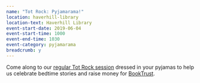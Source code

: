 ```yaml
---
name: "Tot Rock: Pyjamarama!"
location: haverhill-library
location-text: Haverhill Library
event-start-date: 2019-06-04
event-start-time: 1000
event-end-time: 1030
event-category: pyjamarama
breadcrumb: y
---
```


Come along to our [regular Tot Rock session](/parents-carers-and-children/bookstart-storytime-resources/) dressed in your pyjamas to help us celebrate bedtime stories and raise money for [BookTrust](https://www.booktrust.org.uk/what-we-do/programmes-and-campaigns/pyjamarama/).
